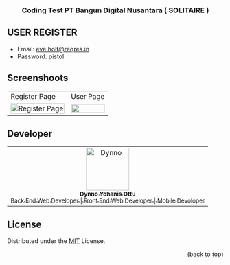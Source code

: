 
<div align="center">
  <h3 align="center">Coding Test PT Bangun Digital Nusantara ( SOLITAIRE )</h3>
</div>

## USER REGISTER
- Email: eve.holt@reqres.in
- Password: pistol



## Screenshoots

<p align="center" display=flex>
   
<table>
    <tr>
    <td>Register Page</td>
    <td>User Page</td>
  </tr>
  <tr>
    <td><image src="https://res.cloudinary.com/dzs9aijqab/image/upload/v1694049672/Screenshot_2023-09-07_at_09-19-52_Screenshot_pib87n.png" alt="Register Page" width=100%></td>
    <td><image src="https://res.cloudinary.com/dzs9aijqab/image/upload/v1694049675/Screenshot_2023-09-07_at_09-20-36_Screenshot_wyqlal.png" width=100%/></td>
  </tr>
</table>

  ## Developer

<center>
  <table>
    <tr>
      <td align="center">
        <a href="https://github.com/DynnoOttu">
          <img width="100" src="https://res.cloudinary.com/dzs9aijqab/image/upload/v1685061849/recipes/kbgsfitfo3x2aikonhng.jpg" alt="Dynno"><br/>
          <sub><b>Dynno Yohanis Ottu</b></sub> <br/>
          <sub>Back End Web Developer | Front End Web Developer | Mobile Devoloper</sub>
        </a>
      </td>
  </table>
</center>



## License

Distributed under the [MIT](/LICENSE) License.

<p align="right">(<a href="#top">back to top</a>)</p>
